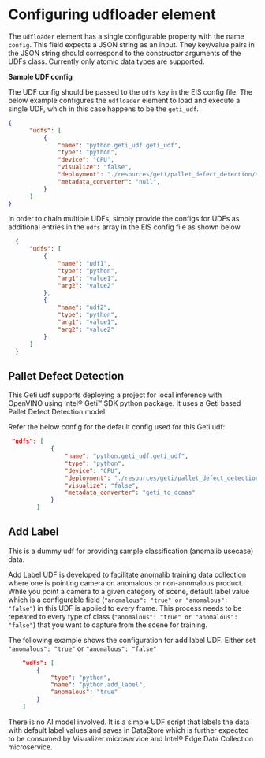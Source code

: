 #  Configuring udfloader element
The `udfloader` element has a single configurable property with the name `config`. This field expects a JSON string as an input. They key/value pairs in the JSON string should correspond to the constructor arguments of the UDFs class. Currently only atomic data types are supported.

**Sample UDF config**</br>

The UDF config should be passed to the `udfs` key in the EIS config file. The below example configures the `udfloader` element to load and execute a single UDF, which in this case happens to be the `geti_udf`.

  ```json
  {
        "udfs": [
            {
                "name": "python.geti_udf.geti_udf",
                "type": "python",
                "device": "CPU",
                "visualize": "false",
                "deployment": "./resources/geti/pallet_defect_detection/deployment",
                "metadata_converter": "null",
            }
        ]
  }
  ```
  In order to chain multiple UDFs, simply provide the configs for UDFs as additional entries in the `udfs` array in the EIS config file as shown below
  ``` json
    {
        "udfs": [
            {
                "name": "udf1",
                "type": "python",
                "arg1": "value1",
                "arg2": "value2"
            },
            {
                "name": "udf2",
                "type": "python",
                "arg1": "value1",
                "arg2": "value2"
            }
        ]
    }
  ```

<!-- ## Anomalib

Refer to the [doc](./anomalib_doc.md) for more details on Anomalib.

When trained/exported model is available, anomalib udf can be used for running inference.
As an example, a custom STFPM model trained on [Amazon’s Visual Anomaly (Visa) dataset](https://registry.opendata.aws/visa/) is included to detect anomalies in PCB.

Inferencing could be configured to be based on
- `openvino` - default openvino inferencer provided by Anomalib or
- `openvino_nomask` - custom openvino no mask inferencer derived from openvino inferencer which allows for image resolution to not have an impact on inference time.

Refer the below sample configuration to run the Anomalib UDF.

```json
  "udfs": [
            {
                "device": "CPU",
                "task": "classification",
                "inferencer": "openvino_nomask",
                "model_metadata": "/home/pipeline-server/udfs/python/anomalib_udf/stfpm/metadata.json",
                "name": "python.anomalib_udf.inference",
                "type": "python",
                "visualize": "true",
                "weights": "/home/pipeline-server/udfs/python/anomalib_udf/stfpm/model.onnx"
            }
        ]

```

**Note**: `inferencer` config parameter can be used to change b/w the default openvino inferencer provided by anomalib and the openvino_nomask inferencer which inherits from openvino inferencer. -->


## Pallet Defect Detection

This Geti udf supports deploying a project for local inference with OpenVINO using Intel® Geti™ SDK python package. It uses a Geti based Pallet Defect Detection model.


Refer the below config for the default config used for this Geti udf:

```json
 "udfs": [
            {
                "name": "python.geti_udf.geti_udf",
                "type": "python",
                "device": "CPU",
                "deployment": "./resources/geti/pallet_defect_detection/deployment",
                "visualize": "false",
                "metadata_converter": "geti_to_dcaas"
            }
        ]

```

## Add Label

This is a dummy udf for providing sample classification (anomalib usecase) data.

Add Label UDF is developed to facilitate anomalib training data collection where one is pointing camera on anomalous or non-anomalous product. While you point a camera to a given category of scene, default label value which is a configurable field (`"anomalous": "true" or "anomalous": "false"`) in this UDF is applied to every frame. This process needs to be repeated to every type of class (`"anomalous": "true" or "anomalous": "false"`) that you want to capture from the scene for training.

The following example shows the configuration for add label UDF. Either set `"anomalous": "true"` or `"anomalous": "false"`

```json
    "udfs": [
        {
            "type": "python",
            "name": "python.add_label",
            "anomalous": "true"
        }
    ]
```

There is no AI model involved. It is a simple UDF script that labels the data with default label values and saves in DataStore which is further expected to be consumed by Visualizer microservice and Intel® Edge Data Collection microservice.